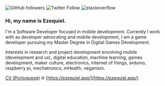 ![GitHub followers](https://img.shields.io/github/followers/ezefranca?style=flat-square)
![Twitter Follow](https://img.shields.io/twitter/follow/ezefranca?style=flat-square)
![stackoverflow](https://img.shields.io/stackexchange/stackoverflow/r/2773779)

### Hi, my name is Ezequiel. 

I'm a Software Developer focused in mobile development. Currently I work with as developer advocating and mobile development, I am a game developer pursuing my Master Degree in Digital Games Development.

Interests in research and project development envolving mobile (development and ux), digital education, machine learning, games development, maker culture, electronics, internet of things, arduino, raspberry pi, mechatronics, mHealth, veganism.

[CV (Portuguese)](https://ezefranca.github.io/curriculo/) 
🌐 [https://ezequiel.app/](https://ezequiel.app/)

